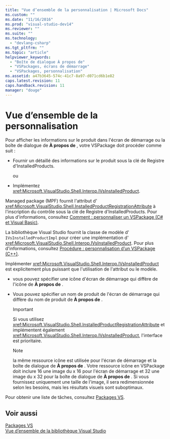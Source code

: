 ```yaml
---
title: "Vue d’ensemble de la personnalisation | Microsoft Docs"
ms.custom: ""
ms.date: "11/16/2016"
ms.prod: "visual-studio-dev14"
ms.reviewer: ""
ms.suite: ""
ms.technology: 
  - "devlang-csharp"
ms.tgt_pltfrm: ""
ms.topic: "article"
helpviewer_keywords: 
  - "Boîte de dialogue À propos de"
  - "VSPackages, écrans de démarrage"
  - "VSPackages, personnalisation"
ms.assetid: a47b3645-574c-41c7-8a97-d071cd6b1e82
caps.latest.revision: 11
caps.handback.revision: 11
manager: "douge"
---
```

# Vue d’ensemble de la personnalisation
Pour afficher les informations sur le produit dans l'écran de démarrage ou la boîte de dialogue de **À propos de** , votre VSPackage doit procéder comme suit :  
  
-   Fournir un détaillé des informations sur le produit sous la clé de Registre d'InstalledProducts.  
  
     ou  
  
-   Implémentez <xref:Microsoft.VisualStudio.Shell.Interop.IVsInstalledProduct>.  
  
 Managed package \(MPF\) fournit l'attribut d' <xref:Microsoft.VisualStudio.Shell.InstalledProductRegistrationAttribute> à l'inscription du contrôle sous la clé de Registre d'InstalledProducts.  Pour plus d'informations, consultez [Comment : personnaliser un VSPackage \(C\# et Visual Basic\)](../misc/how-to-brand-a-vspackage-csharp-and-visual-basic.md).  
  
 La bibliothèque Visual Studio fournit la classe de modèle d' `IVsInstalledProductImpl` pour créer une implémentation d' <xref:Microsoft.VisualStudio.Shell.Interop.IVsInstalledProduct>.  Pour plus d'informations, consultez [Procédure : personnalisation d’un VSPackage \(C\+\+\)](../misc/how-to-brand-a-vspackage-cpp.md).  
  
 Implémenter <xref:Microsoft.VisualStudio.Shell.Interop.IVsInstalledProduct> est explicitement plus puissant que l'utilisation de l'attribut ou le modèle.  
  
-   vous pouvez spécifier une icône d'écran de démarrage qui diffère de l'icône de **À propos de** .  
  
-   Vous pouvez spécifier un nom de produit de l'écran de démarrage qui diffère du nom de produit de **À propos de** .  
  
    > [!IMPORTANT]
    >  Si vous utilisez <xref:Microsoft.VisualStudio.Shell.InstalledProductRegistrationAttribute> et implémentent également <xref:Microsoft.VisualStudio.Shell.Interop.IVsInstalledProduct>, l'interface est prioritaire.  
  
    > [!NOTE]
    >  la même ressource icône est utilisée pour l'écran de démarrage et la boîte de dialogue de **À propos de** .  Votre ressource icône en VSPackage doit inclure 16 une image du x 16 pour l'écran de démarrage et 32 une image du x 32 pour la boîte de dialogue de **À propos de** .  Si vous fournissez uniquement une taille de l'image, il sera redimensionnée selon les besoins, mais les résultats visuels sont suboptimaux.  
  
 Pour obtenir une liste de tâches, consultez [Packages VS](../extensibility/internals/vspackages.md).  
  
## Voir aussi  
 [Packages VS](../extensibility/internals/vspackages.md)   
 [Vue d’ensemble de la bibliothèque Visual Studio](../misc/visual-studio-library-overview.md)